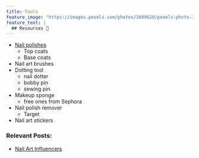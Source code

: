 ```yaml
---
title: Tools
feature_image: "https://images.pexels.com/photos/3609620/pexels-photo-3609620.jpeg?auto=compress&cs=tinysrgb&dpr=1&w=500"
feature_text: |
  ## Resources 🔗
---
```


- [Nail polishes](_posts/2021-09-22-brands.md)
  - Top coats
  - Base coats
- Nail art brushes
- Dotting tool
  - nail dotter
  - bobby pin
  - sewing pin
- Makeup sponge
    - free ones from Sephora
- Nail polish remover
    - Target
- Nail art stickers

### Relevant Posts:
- [Nail Art Influencers](_posts/2021-09-08-influencers.md)

